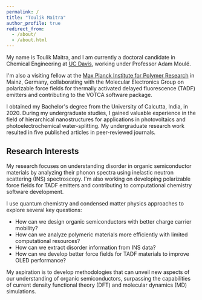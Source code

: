 ```yaml
---
permalink: /
title: "Toulik Maitra"
author_profile: true
redirect_from: 
  - /about/
  - /about.html
---
```


My name is Toulik Maitra, and I am currently a doctoral candidate in Chemical Engineering at <a href="https://www.ucdavis.edu/" target="_blank">UC Davis</a>, working under Professor Adam Moulé. 

I'm also a visiting fellow at the <a href="https://www.mpip-mainz.mpg.de/" target="_blank">Max Planck Institute for Polymer Research</a> in Mainz, Germany, collaborating with the Molecular Electronics Group on polarizable force fields for thermally activated delayed fluorescence (TADF) emitters and contributing to the VOTCA software package.

I obtained my Bachelor's degree from the University of Calcutta, India, in 2020. During my undergraduate studies, I gained valuable experience in the field of hierarchical nanostructures for applications in photovoltaics and photoelectrochemical water-splitting. My undergraduate research work resulted in five published articles in peer-reviewed journals.

## Research Interests

My research focuses on understanding disorder in organic semiconductor materials by analyzing their phonon spectra using inelastic neutron scattering (INS) spectroscopy. I'm also working on developing polarizable force fields for TADF emitters and contributing to computational chemistry software development.

I use quantum chemistry and condensed matter physics approaches to explore several key questions:

* How can we design organic semiconductors with better charge carrier mobility?
* How can we analyze polymeric materials more efficiently with limited computational resources?
* How can we extract disorder information from INS data?
* How can we develop better force fields for TADF materials to improve OLED performance?

My aspiration is to develop methodologies that can unveil new aspects of our understanding of organic semiconductors, surpassing the capabilities of current density functional theory (DFT) and molecular dynamics (MD) simulations.

